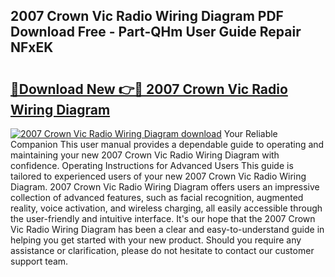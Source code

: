 ## 2007 Crown Vic Radio Wiring Diagram PDF Download Free - Part-QHm User Guide Repair NFxEK

# <h2><a href="http://dfi8n4f.blite.top/?on=2007+Crown+Vic+Radio+Wiring+Diagram">🔗Download New 👉🔴 2007 Crown Vic Radio Wiring Diagram</a></h2>

[![2007 Crown Vic Radio Wiring Diagram download](https://i.imgur.com/lujVjoI.png)](http://dfi8n4f.blite.top/?on=2007+Crown+Vic+Radio+Wiring+Diagram)
Your Reliable Companion This user manual provides a dependable guide to operating and maintaining your new 2007 Crown Vic Radio Wiring Diagram with confidence. Operating Instructions for Advanced Users This guide is tailored to experienced users of your new 2007 Crown Vic Radio Wiring Diagram. 2007 Crown Vic Radio Wiring Diagram offers users an impressive collection of advanced features, such as facial recognition, augmented reality, voice activation, and wireless charging, all easily accessible through the user-friendly and intuitive interface. It's our hope that the 2007 Crown Vic Radio Wiring Diagram has been a clear and easy-to-understand guide in helping you get started with your new product. Should you require any assistance or clarification, please do not hesitate to contact our customer support team.
